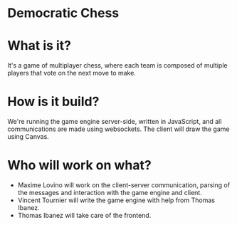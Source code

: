 # Democratic Chess

# What is it?

It's a game of multiplayer chess, where each team is composed of multiple players that vote on the next move to make.

# How is it build?

We're running the game engine server-side, written in JavaScript, and all communications are made using websockets. The client will draw the game using Canvas.

# Who will work on what?
 - Maxime Lovino will work on the client-server communication, parsing of the messages and interaction with the game engine and client.
 - Vincent Tournier will write the game engine with help from Thomas Ibanez.
 - Thomas Ibanez will take care of the frontend.
